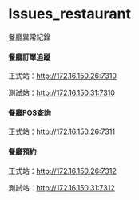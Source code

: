 # Issues_restaurant
餐廳異常紀錄




#### 餐廳訂單追蹤
正式站：http://172.16.150.26:7310

測試站：http://172.16.150.31:7310

#### 餐廳POS查詢
正式站：http://172.16.150.26:7311

#### 餐廳預約
正式站：http://172.16.150.26:7312

測試站：http://172.16.150.31:7312
